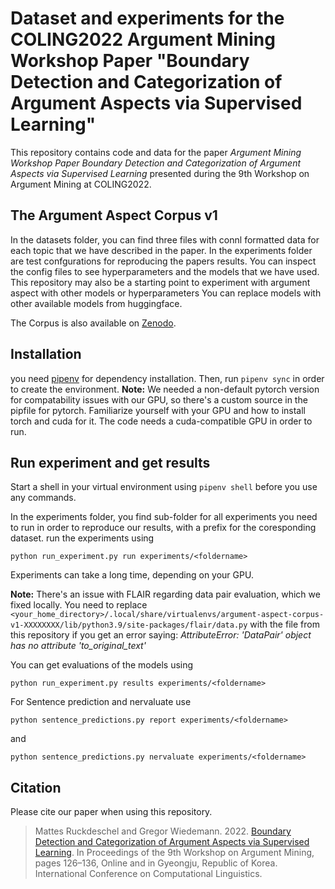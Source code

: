 # Dataset and experiments for the COLING2022 Argument Mining Workshop Paper "Boundary Detection and Categorization of Argument Aspects via Supervised Learning"

This repository contains code and data for the paper *Argument Mining Workshop
Paper Boundary Detection and Categorization of Argument Aspects via Supervised
Learning* presented during the 9th Workshop on Argument Mining at COLING2022.

## The Argument Aspect Corpus v1
In the datasets folder, you can find three files with connl formatted data for
each topic that we have described in the paper.
In the experiments folder are test confgurations for reproducing the papers
results. You can inspect the config files to see hyperparameters and the models
that we have used. This repository may also be a starting point to experiment with argument
aspect with other models or hyperparameters
You can replace models with other available models from huggingface.

The Corpus is also available on [Zenodo](https://zenodo.org/record/7525183).

## Installation
you need [pipenv](https://pipenv.pypa.io/en/latest/index.html) for dependency
installation. Then, run `pipenv sync` in order to create the environment.
**Note:** We needed a non-default pytorch version for compatability issues with our GPU, so there's a
custom source in the pipfile for pytorch. Familiarize yourself with your GPU
and how to install torch and cuda for it. The code needs a cuda-compatible GPU
in order to run.

## Run experiment and get results
Start a shell  in your virtual environment using `pipenv shell` before you use
any commands.

In the experiments folder, you find sub-folder for all experiments you need to
run in order to reproduce our results, with
a prefix for the coresponding dataset.
run the experiments using

`python run_experiment.py run experiments/<foldername>`

Experiments can take a long time, depending on your GPU.

**Note:** There's an issue with FLAIR regarding data pair evaluation, which we
fixed locally. You need to replace
`<your_home_directory>/.local/share/virtualenvs/argument-aspect-corpus-v1-XXXXXXXX/lib/python3.9/site-packages/flair/data.py`
with the file from this repository if you get an error saying: *AttributeError:
'DataPair' object has no attribute 'to_original_text'*


You can get evaluations of the models using

`python run_experiment.py results experiments/<foldername>`

For Sentence prediction and nervaluate use

`python sentence_predictions.py report experiments/<foldername>`

and

`python sentence_predictions.py nervaluate experiments/<foldername>`


## Citation

Please cite our paper when using this repository.

> Mattes Ruckdeschel and Gregor Wiedemann. 2022. [Boundary Detection and Categorization of Argument Aspects via Supervised Learning](https://aclanthology.org/2022.argmining-1.12/). In Proceedings of the 9th Workshop on Argument Mining, pages 126–136, Online and in Gyeongju, Republic of Korea. International Conference on Computational Linguistics.
